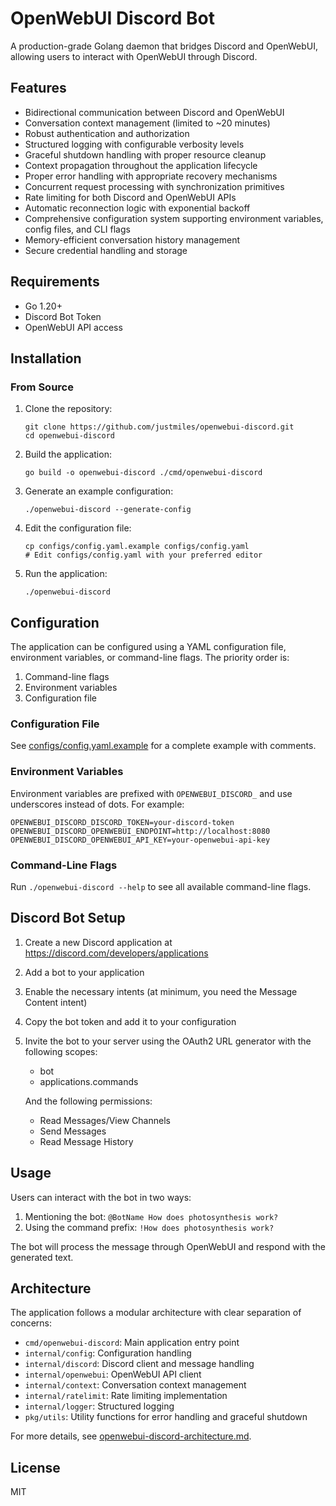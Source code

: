 # OpenWebUI Discord Bot

A production-grade Golang daemon that bridges Discord and OpenWebUI, allowing users to interact with OpenWebUI through Discord.

## Features

- Bidirectional communication between Discord and OpenWebUI
- Conversation context management (limited to ~20 minutes)
- Robust authentication and authorization
- Structured logging with configurable verbosity levels
- Graceful shutdown handling with proper resource cleanup
- Context propagation throughout the application lifecycle
- Proper error handling with appropriate recovery mechanisms
- Concurrent request processing with synchronization primitives
- Rate limiting for both Discord and OpenWebUI APIs
- Automatic reconnection logic with exponential backoff
- Comprehensive configuration system supporting environment variables, config files, and CLI flags
- Memory-efficient conversation history management
- Secure credential handling and storage

## Requirements

- Go 1.20+
- Discord Bot Token
- OpenWebUI API access

## Installation

### From Source

1. Clone the repository:
   ```
   git clone https://github.com/justmiles/openwebui-discord.git
   cd openwebui-discord
   ```

2. Build the application:
   ```
   go build -o openwebui-discord ./cmd/openwebui-discord
   ```

3. Generate an example configuration:
   ```
   ./openwebui-discord --generate-config
   ```

4. Edit the configuration file:
   ```
   cp configs/config.yaml.example configs/config.yaml
   # Edit configs/config.yaml with your preferred editor
   ```

5. Run the application:
   ```
   ./openwebui-discord
   ```

## Configuration

The application can be configured using a YAML configuration file, environment variables, or command-line flags. The priority order is:

1. Command-line flags
2. Environment variables
3. Configuration file

### Configuration File

See [configs/config.yaml.example](configs/config.yaml.example) for a complete example with comments.

### Environment Variables

Environment variables are prefixed with `OPENWEBUI_DISCORD_` and use underscores instead of dots. For example:

```
OPENWEBUI_DISCORD_DISCORD_TOKEN=your-discord-token
OPENWEBUI_DISCORD_OPENWEBUI_ENDPOINT=http://localhost:8080
OPENWEBUI_DISCORD_OPENWEBUI_API_KEY=your-openwebui-api-key
```

### Command-Line Flags

Run `./openwebui-discord --help` to see all available command-line flags.

## Discord Bot Setup

1. Create a new Discord application at https://discord.com/developers/applications
2. Add a bot to your application
3. Enable the necessary intents (at minimum, you need the Message Content intent)
4. Copy the bot token and add it to your configuration
5. Invite the bot to your server using the OAuth2 URL generator with the following scopes:
   - bot
   - applications.commands
   
   And the following permissions:
   - Read Messages/View Channels
   - Send Messages
   - Read Message History

## Usage

Users can interact with the bot in two ways:

1. Mentioning the bot: `@BotName How does photosynthesis work?`
2. Using the command prefix: `!How does photosynthesis work?`

The bot will process the message through OpenWebUI and respond with the generated text.

## Architecture

The application follows a modular architecture with clear separation of concerns:

- `cmd/openwebui-discord`: Main application entry point
- `internal/config`: Configuration handling
- `internal/discord`: Discord client and message handling
- `internal/openwebui`: OpenWebUI API client
- `internal/context`: Conversation context management
- `internal/ratelimit`: Rate limiting implementation
- `internal/logger`: Structured logging
- `pkg/utils`: Utility functions for error handling and graceful shutdown

For more details, see [openwebui-discord-architecture.md](openwebui-discord-architecture.md).

## License

MIT